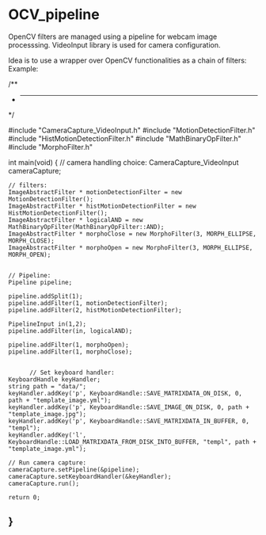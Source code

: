 OCV_pipeline
============

OpenCV filters are managed using a pipeline for webcam image processsing. VideoInput library is used for camera configuration.

Idea is to use a wrapper over OpenCV functionalities as a chain of filters:
Example:

/**
* -------------------------------------------------------------------------------------------------------
*/

#include "CameraCapture_VideoInput.h"
#include "MotionDetectionFilter.h"
#include "HistMotionDetectionFilter.h"
#include "MathBinaryOpFilter.h"
#include "MorphoFilter.h"

int main(void)
{
	// camera handling choice:
	CameraCapture_VideoInput cameraCapture;
	
	// filters:
	ImageAbstractFilter * motionDetectionFilter = new MotionDetectionFilter();
	ImageAbstractFilter * histMotionDetectionFilter = new HistMotionDetectionFilter();
	ImageAbstractFilter * logicalAND = new MathBinaryOpFilter(MathBinaryOpFilter::AND);
	ImageAbstractFilter * morphoClose = new MorphoFilter(3, MORPH_ELLIPSE, MORPH_CLOSE);
	ImageAbstractFilter * morphoOpen = new MorphoFilter(3, MORPH_ELLIPSE, MORPH_OPEN);
	

	// Pipeline:
	Pipeline pipeline;

	pipeline.addSplit(1);
	pipeline.addFilter(1, motionDetectionFilter);
	pipeline.addFilter(2, histMotionDetectionFilter);

	PipelineInput in(1,2);
	pipeline.addFilter(in, logicalAND);

	pipeline.addFilter(1, morphoOpen);
	pipeline.addFilter(1, morphoClose);


          // Set keyboard handler:
	KeyboardHandle keyHandler;
	string path = "data/";
	keyHandler.addKey('p', KeyboardHandle::SAVE_MATRIXDATA_ON_DISK, 0, path + "template_image.yml");
	keyHandler.addKey('p', KeyboardHandle::SAVE_IMAGE_ON_DISK, 0, path + "template_image.jpg");
	keyHandler.addKey('p', KeyboardHandle::SAVE_MATRIXDATA_IN_BUFFER, 0, "templ");
	keyHandler.addKey('l', KeyboardHandle::LOAD_MATRIXDATA_FROM_DISK_INTO_BUFFER, "templ", path + "template_image.yml");
	
	// Run camera capture:
	cameraCapture.setPipeline(&pipeline);
	cameraCapture.setKeyboardHandler(&keyHandler);
	cameraCapture.run();
	
	return 0;
}
-------------------------------------------------------------------------------------------------------

